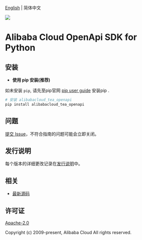 [English](README.md) | 简体中文

![](https://aliyunsdk-pages.alicdn.com/icons/AlibabaCloud.svg)

# Alibaba Cloud OpenApi SDK for Python


## 安装

- **使用 pip 安装(推荐)**

如未安装 `pip`, 请先至pip官网 [pip user guide](https://pip.pypa.io/en/stable/installing/ "pip User Guide") 安装pip .

```bash
# 安装 alibabacloud_tea_openapi
pip install alibabacloud_tea_openapi
```


## 问题

[提交 Issue](https://github.com/aliyun/darabonba-openapi/issues/new)，不符合指南的问题可能会立即关闭。

## 发行说明
每个版本的详细更改记录在[发行说明](./ChangeLog.md)中。

## 相关
* [最新源码](https://github.com/aliyun/darabonba-openapi)

## 许可证
[Apache-2.0](http://www.apache.org/licenses/LICENSE-2.0)

Copyright (c) 2009-present, Alibaba Cloud All rights reserved.

